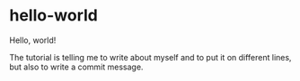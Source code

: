 # hello-world
Hello, world!

The tutorial is telling me to write about myself
and to put it on different lines, but also to write a commit message.
